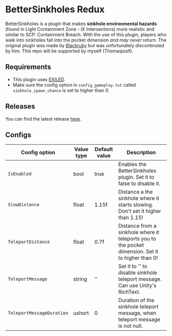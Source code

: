 # BetterSinkholes Redux

BetterSinkholes is a plugin that makes **sinkhole environmental hazards** (found in Light Containment Zone - IX Intersections) more realistic and similar to SCP: Containment Breach. With the use of this plugin, players who walk into sinkholes fall into the pocket dimension *and may never return*. The original plugin was made by [Blackruby](https://github.com/rby-blackruby/BetterSinkholes) but was unfortunately discontinuted by him. This repo will be supported by myself (Thomasjosif).

## Requirements
- This plugin uses [EXILED](https://github.com/galaxy119/EXILED/).
- Make sure the config option in `config_gameplay.txt` called `sinkhole_spawn_chance` is set to higher than 0.

## Releases
You can find the latest release [here](https://github.com/kingsplayground/BetterSinkholes/releases).

## Configs
| Config option | Value type | Default value | Description |
| --- | --- | --- | --- |
| `IsEnabled` | bool | true | Enables the BetterSinkholes plugin. Set it to false to disable it. |
| `SlowDistance` | float | 1.15f | Distance a the sinkhole where it starts slowing. Don't set it higher than 1.15! |
| `TeleportDistance` | float | 0.7f | Distance from a sinkhole where it teleports you to the pocket dimension. Set it to higher than 0!|
| `TeleportMessage` | string | '' | Set it to '' to disable sinkhole teleport message. Can use Unity's RichText. |
| `TeleportMessageDuration` | ushort | 0 | Duration of the sinkhole teleport message, when teleport message is not null. |
